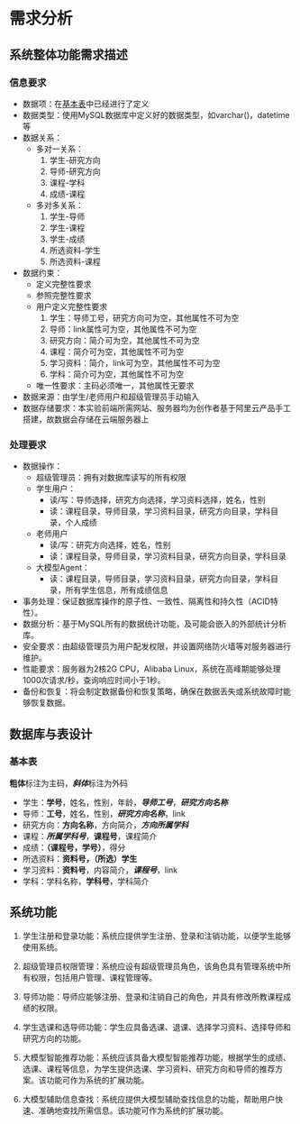 # 需求分析

## 系统整体功能需求描述

### 信息要求
- 数据项：在[基本表](#基本表)中已经进行了定义
- 数据类型：使用MySQL数据库中定义好的数据类型，如varchar()，datetime等
- 数据关系：
  - 多对一关系：
    1. 学生-研究方向
    3. 导师-研究方向
    4. 课程-学科
    5. 成绩-课程
  - 多对多关系：
    1. 学生-导师
    2. 学生-课程
    3. 学生-成绩
    4. 所选资料-学生
    5. 所选资料-课程
- 数据约束：
  - 定义完整性要求
  - 参照完整性要求
  - 用户定义完整性要求
    1. 学生：导师工号，研究方向可为空，其他属性不可为空
    2. 导师：link属性可为空，其他属性不可为空
    3. 研究方向：简介可为空，其他属性不可为空
    4. 课程：简介可为空，其他属性不可为空
    5. 学习资料：简介，link可为空，其他属性不可为空
    6. 学科：简介可为空，其他属性不可为空
   - 唯一性要求：主码必须唯一，其他属性无要求
- 数据来源：由学生/老师用户和超级管理员手动输入
- 数据存储要求：本实验前端所需网站、服务器均为创作者基于阿里云产品手工搭建，故数据会存储在云端服务器上
### 处理要求
- 数据操作：
  - 超级管理员：拥有对数据库读写的所有权限
  - 学生用户：
    - 读/写：导师选择，研究方向选择，学习资料选择，姓名，性别
    - 读：课程目录，导师目录，学习资料目录，研究方向目录，学科目录，个人成绩
  - 老师用户
    - 读/写：研究方向选择，姓名，性别
    - 读：课程目录，导师目录，学习资料目录，研究方向目录，学科目录
  - 大模型Agent：
    - 读：课程目录，导师目录，学习资料目录，研究方向目录，学科目录，所有学生信息，所有成绩信息
- 事务处理：保证数据库操作的原子性、一致性、隔离性和持久性（ACID特性）。
- 数据分析：基于MySQL所有的数据统计功能，及可能会嵌入的外部统计分析库。
- 安全要求：由超级管理员为用户配发权限，并设置网络防火墙等对服务器进行维护。
- 性能要求：服务器为2核2G CPU，Alibaba Linux，系统在高峰期能够处理1000次请求/秒，查询响应时间小于1秒。
- 备份和恢复：将会制定数据备份和恢复策略，确保在数据丢失或系统故障时能够恢复数据。
## 数据库与表设计
### 基本表
**粗体**标注为主码，***斜体***标注为外码
- 学生：**学号**，姓名，性别，年龄，***导师工号***，***研究方向名称***
- 导师：**工号**，姓名，性别，***研究方向名称***，link
- 研究方向：**方向名称**，方向简介，***方向所属学科***
- 课程：***所属学科号***，**课程号**，课程简介
- 成绩：**（课程号，学号）**，得分
- 所选资料：**资料号，（所选）学生**
- 学习资料：**资料号**，内容简介，***课程号***，link
- 学科：学科名称，**学科号**，学科简介
## 系统功能
1. 学生注册和登录功能：系统应提供学生注册、登录和注销功能，以便学生能够使用系统。

2. 超级管理员权限管理：系统应设有超级管理员角色，该角色具有管理系统中所有权限，包括用户管理、课程管理等。

3. 导师功能：导师应能够注册、登录和注销自己的角色，并具有修改所教课程成绩的权限。

4. 学生选课和选导师功能：学生应具备选课、退课、选择学习资料、选择导师和研究方向的功能。

5. 大模型智能推荐功能：系统应该具备大模型智能推荐功能，根据学生的成绩、选课、课程等信息，为学生提供选课、学习资料、研究方向和导师的推荐方案。该功能可作为系统的扩展功能。

6. 大模型辅助信息查找：系统应提供大模型辅助查找信息的功能，帮助用户快速、准确地查找所需信息。该功能可作为系统的扩展功能。
